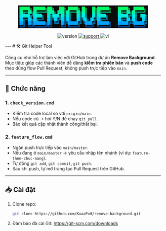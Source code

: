 <p align="center">
  <img src="assets/logo.png" alt="REMOVE BG" width="420">
</p>

<p align="center">
  <!-- Version: sửa số sau khi cập nhật VERSION trong banner.py -->
  <img alt="version" src="https://img.shields.io/badge/version-0.0.1-blue">
<a href="https://discord.gg/6Nk3MVWhwk">
    <img alt="support" src="https://img.shields.io/badge/Support-gray?style=flat&logo=Discord&logoColor=white&logoSize=auto&labelColor=5562ea">
  </a>


 
  <!-- Ngôn ngữ (ví dụ) -->
  <img alt="vi" src="https://img.shields.io/badge/d%E1%BB%8Bch-Vietnamese-brightgreen">

</p>
---
# 🛠️ Git Helper Tool

Công cụ nhỏ hỗ trợ làm việc với GitHub trong dự án **Remove Background**.  
Mục tiêu: giúp các thành viên dễ dàng **kiểm tra phiên bản** và **push code** theo đúng flow Pull Request, không push trực tiếp vào `main`.

---

## 🚀 Chức năng

### 1. `check_version.cmd`
- Kiểm tra code local so với `origin/main`.
- Nếu code cũ → hỏi Y/N để chạy `git pull`.
- Báo kết quả cập nhật thành công/thất bại.

### 2. `feature_flow.cmd`
- Ngăn push trực tiếp vào `main/master`.
- Nếu đang ở `main/master` → yêu cầu nhập tên nhánh (ví dụ: `feature-them-chuc-nang`).
- Tự động `git add`, `git commit`, `git push`.
- Sau khi push, tự mở trang tạo Pull Request trên GitHub.

---

## 📥 Cài đặt

1. Clone repo:
   ```bash
   git clone https://github.com/KuaaPoH/remove-background.git
2. Đảm bảo đã cài Git: https://git-scm.com/downloads
